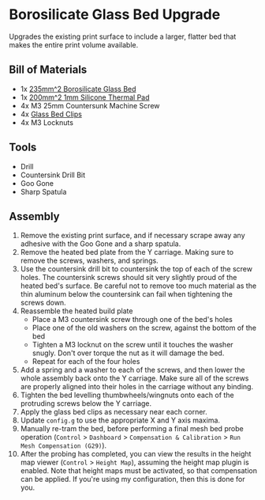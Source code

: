 # Borosilicate Glass Bed Upgrade

Upgrades the existing print surface to include a larger, flatter bed that makes the entire print volume available.

## Bill of Materials
- 1x [235mm^2 Borosilicate Glass Bed](https://www.amazon.com/gp/product/B07JKGNB6W)
- 1x [200mm^2 1mm Silicone Thermal Pad](https://www.amazon.com/gp/product/B08YJNDLGM)
- 4x M3 25mm Countersunk Machine Screw
- 4x [Glass Bed Clips](https://www.amazon.com/gp/product/B08W8NXMJC)
- 4x M3 Locknuts

## Tools
- Drill
- Countersink Drill Bit
- Goo Gone
- Sharp Spatula

## Assembly
1. Remove the existing print surface, and if necessary scrape away any adhesive with the Goo Gone and a sharp spatula.
2. Remove the heated bed plate from the Y carriage. Making sure to remove the screws, washers, and springs.
3. Use the countersink drill bit to countersink the top of each of the screw holes. The countersink screws should sit very slightly proud of the heated bed's surface. Be careful not to remove too much material as the thin aluminum below the countersink can fail when tightening the screws down.
4. Reassemble the heated build plate
    - Place a M3 countersink screw through one of the bed's holes
    - Place one of the old washers on the screw, against the bottom of the bed
    - Tighten a M3 locknut on the screw until it touches the washer snugly. Don't over torque the nut as it will damage the bed.
    - Repeat for each of the four holes
5. Add a spring and a washer to each of the screws, and then lower the whole assembly back onto the Y carriage. Make sure all of the screws are properly aligned into their holes in the carriage without any binding.
6. Tighten the bed levelling thumbwheels/wingnuts onto each of the protruding screws below the Y carriage.
7. Apply the glass bed clips as necessary near each corner.
8. Update `config.g` to use the appropriate X and Y axis maxima.
9. Manually re-tram the bed, before performing a final mesh bed probe operation (`Control` > `Dashboard` > `Compensation & Calibration` > `Run Mesh Compensation (G29)`).
10. After the probing has completed, you can view the results in the height map viewer (`Control` > `Height Map`), assuming the height map plugin is enabled. Note that height maps must be activated, so that compensation can be applied. If you're using my configuration, then this is done for you.